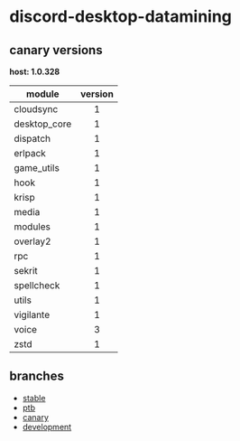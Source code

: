 # discord-desktop-datamining

## canary versions

**host: 1.0.328**

| module | version |
| ------ | :-----: |
| cloudsync | 1 |
| desktop_core | 1 |
| dispatch | 1 |
| erlpack | 1 |
| game_utils | 1 |
| hook | 1 |
| krisp | 1 |
| media | 1 |
| modules | 1 |
| overlay2 | 1 |
| rpc | 1 |
| sekrit | 1 |
| spellcheck | 1 |
| utils | 1 |
| vigilante | 1 |
| voice | 3 |
| zstd | 1 |

## branches

- [stable](https://github.com/OpenAsar/discord-desktop-datamining/tree/stable)
- [ptb](https://github.com/OpenAsar/discord-desktop-datamining/tree/ptb)
- [canary](https://github.com/OpenAsar/discord-desktop-datamining/tree/canary)
- [development](https://github.com/OpenAsar/discord-desktop-datamining/tree/development)